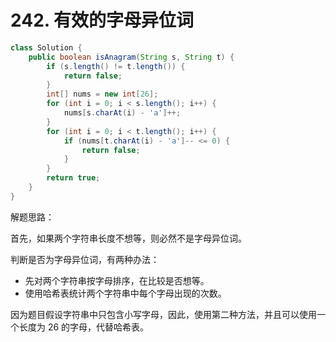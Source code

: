 # 242. 有效的字母异位词

``` java
class Solution {
    public boolean isAnagram(String s, String t) {
        if (s.length() != t.length()) {
            return false;
        }
        int[] nums = new int[26];
        for (int i = 0; i < s.length(); i++) {
            nums[s.charAt(i) - 'a']++;
        }
        for (int i = 0; i < t.length(); i++) {
            if (nums[t.charAt(i) - 'a']-- <= 0) {
                return false;
            }
        }
        return true;
    }
}
```

解题思路：

首先，如果两个字符串长度不想等，则必然不是字母异位词。

判断是否为字母异位词，有两种办法：

- 先对两个字符串按字母排序，在比较是否想等。
- 使用哈希表统计两个字符串中每个字母出现的次数。

因为题目假设字符串中只包含小写字母，因此，使用第二种方法，并且可以使用一个长度为 26 的字母，代替哈希表。